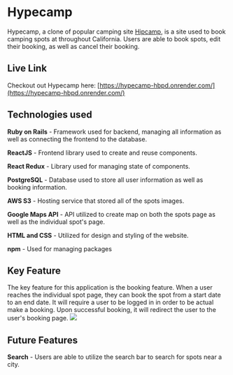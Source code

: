 # Hypecamp


Hypecamp, a clone of popular camping site [Hipcamp](https://www.hipcamp.com/en-US), is a site used to book camping spots at throughout California. Users are able to book spots, edit their booking, as well as cancel their booking.

## Live Link
Checkout out Hypecamp here: [https://hypecamp-hbpd.onrender.com/](https://hypecamp-hbpd.onrender.com/)

## Technologies used
**Ruby on Rails** - Framework used for backend, managing all information as well as connecting the frontend to the database.

**ReactJS** - Frontend library used to create and reuse components.

**React Redux** - Library used for managing state of components.

**PostgreSQL** - Database used to store all user information as well as booking information.

**AWS S3** - Hosting service that stored all of the spots images.

**Google Maps API** - API utilized to create map on both the spots page as well as the individual spot's page.

**HTML and CSS** - Utilized for design and styling of the website.

**npm** - Used for managing packages

## Key Feature
The key feature for this application is the booking feature. When a user reaches the individual spot page, they can book the spot from a start date to an end date. It will require a user to be logged in in order to be actual make a booking. Upon successful booking, it will redirect the user to the user's booking page.
![](./frontend/assets/booking.gif)

## Future Features

**Search** - Users are able to utilize the search bar to search for spots near a city.

